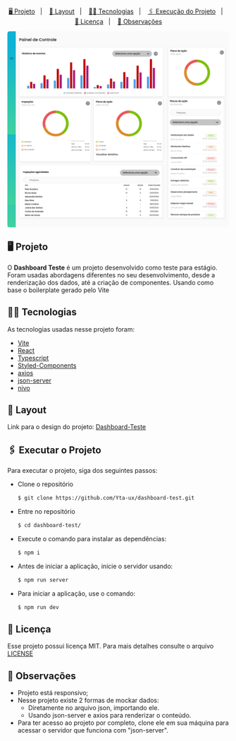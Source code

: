 <p align="center">
    <a href="#-projeto">🖥 Projeto</a>&nbsp;&nbsp;&nbsp;|&nbsp;&nbsp;&nbsp;
    <a href="#-projeto">🎨 Layout</a>&nbsp;&nbsp;&nbsp;|&nbsp;&nbsp;&nbsp;
    <a href="#-tecnologias">👨‍💻 Tecnologias</a>&nbsp;&nbsp;&nbsp;|&nbsp;&nbsp;&nbsp;
    <a href="#-executar-o-projeto">🖇 Execução do Projeto</a>&nbsp;&nbsp;&nbsp;|&nbsp;&nbsp;&nbsp;
    <a href="#-licença">📃 Licença</a>&nbsp;&nbsp;&nbsp;|&nbsp;&nbsp;&nbsp;
    <a href="#-observações">📌 Observações</a>
</p>
<div style="display: flex; flex-direction: row; justify-content: center; align-items: center; flex-wrap: wrap"  align="center">
    <img width="700" style="border-radius: 5px" height="auto" alt="Página principal da Dashboard" src=".github/home.png"/>
</div>

## 🖥 Projeto

O **Dashboard Teste** é um projeto desenvolvido como teste para estágio. Foram usadas abordagens diferentes no seu desenvolvimento, desde a renderização dos dados, até a criação de componentes. Usando como base o boilerplate gerado pelo Vite

## 👨‍💻 Tecnologias

As tecnologias usadas nesse projeto foram:

- [Vite](https://vitejs.dev/)
- [React](https://reactjs.org/)
- [Typescript](https://www.typescript.org/)
- [Styled-Components](https://styled-components.com/)
- [axios](https://axios-http.com/)
- [json-server](https://www.npmjs.com/package/json-server)
- [nivo](https://nivo.rocks/)

## 🎨 Layout

Link para o design do projeto: [Dashboard-Teste](<https://www.figma.com/file/Q00anRWTKTzdT4PY63z6FI/DashboardTeste-(Copy)?node-id=2%3A19>)

## 🖇 Executar o Projeto

Para executar o projeto, siga dos seguintes passos:

- Clone o repositório
  ```bash
  $ git clone https://github.com/Yta-ux/dashboard-test.git
  ```
- Entre no repositório
  ```bash
  $ cd dashboard-test/
  ```
- Execute o comando para instalar as dependências:
  ```bash
  $ npm i
  ```
- Antes de iniciar a aplicação, inicie o servidor usando:
  ```bash
  $ npm run server
  ```
- Para iniciar a aplicação, use o comando:
  ```bash
  $ npm run dev
  ```

## 📃 Licença

Esse projeto possui licença MIT. Para mais detalhes consulte o arquivo [LICENSE](LICENSE.md)

## 📌 Observações

- Projeto está responsivo;
- Nesse projeto existe 2 formas de mockar dados:
  - Diretamente no arquivo json, importando ele.
  - Usando json-server e axios para renderizar o conteúdo.
- Para ter acesso ao projeto por completo, clone ele em sua máquina para acessar o servidor que funciona com "json-server".

